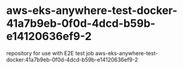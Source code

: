 # aws-eks-anywhere-test-docker-41a7b9eb-0f0d-4dcd-b59b-e14120636ef9-2
repository for use with E2E test job aws-eks-anywhere-test-docker:41a7b9eb-0f0d-4dcd-b59b-e14120636ef9-2
